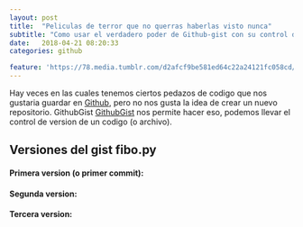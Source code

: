 ```yaml
---
layout: post
title:  "Peliculas de terror que no querras haberlas visto nunca"
subtitle: "Como usar el verdadero poder de Github-gist con su control de versiones"
date:   2018-04-21 08:20:33
categories: github

feature: 'https://78.media.tumblr.com/d2afcf9be581ed64c22a24121fc058cd/tumblr_noorzcqabt1uvbqqao1_500.gif'
---
```


Hay veces en las cuales tenemos ciertos pedazos de codigo que nos gustaria guardar en [Github](https://www.github.com "Github"), pero no nos gusta la idea de crear un nuevo repositorio.
GithubGist [GithubGist](https://gist.github.com/ "
Github gist") nos permite hacer eso, podemos llevar el control de version de un codigo (o archivo).

## Versiones del gist fibo.py 

#### Primera version (o primer commit):
<script src="https://gist.github.com/dantehemerson/bc3ed1acf529faa0036ba49d261e0114/b7c8d18a53c35550f4b0f3df0811d319ff75581f.js"></script>

#### Segunda version:
<script src="https://gist.github.com/dantehemerson/bc3ed1acf529faa0036ba49d261e0114/8a1f794e7b2d059057ce99a2a6770001ba5c470c.js"></script>


#### Tercera version:
<script src="https://gist.github.com/dantehemerson/bc3ed1acf529faa0036ba49d261e0114.js"></script>


